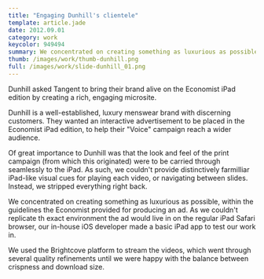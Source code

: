 ```yaml
---
title: "Engaging Dunhill's clientele"
template: article.jade
date: 2012.09.01
category: work
keycolor: 949494
summary: We concentrated on creating something as luxurious as possible, within the guidelines the Economist provided for producing an ad
thumb: /images/work/thumb-dunhill.png
full: /images/work/slide-dunhill_01.png
---
```

Dunhill asked Tangent to bring their brand alive on the Economist iPad edition by creating a rich, engaging microsite.

Dunhill is a well-established, luxury menswear brand with discerning customers. They wanted an interactive advertisement to be placed in the Economist iPad edition, to help their "Voice" campaign reach a wider audience.

Of great importance to Dunhill was that the look and feel of the print campaign (from which this originated) were to be carried through seamlessly to the iPad. As such, we couldn't provide distinctively farmilliar iPad-like visual cues for playing each video, or navigating between slides. Instead, we stripped everything right back.

We concentrated on creating something as luxurious as possible, within the guidelines the Economist provided for producing an ad. As we couldn't replicate th exact environment the ad would live in on the regular iPad Safari browser, our in-house iOS developer made a basic iPad app to test our work in.

We used the Brightcove platform to stream the videos, which went through several quality refinements until we were happy with the balance between crispness and download size.
